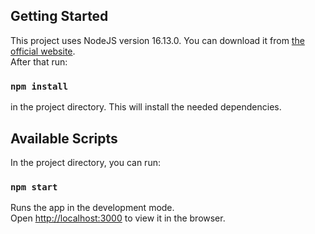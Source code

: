 ## Getting Started

This project uses NodeJS version 16.13.0. You can download it from [the official website](https://nodejs.org).\
After that run:

### `npm install`

in the project directory. This will install the needed dependencies. 

## Available Scripts

In the project directory, you can run:

### `npm start`

Runs the app in the development mode.\
Open [http://localhost:3000](http://localhost:3000) to view it in the browser.